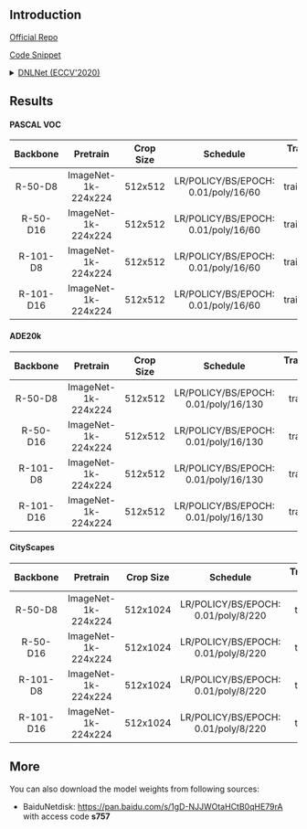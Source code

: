 ## Introduction

<a href="https://github.com/yinmh17/DNL-Semantic-Segmentation">Official Repo</a>

<a href="https://github.com/SegmentationBLWX/sssegmentation/blob/main/ssseg/modules/models/segmentors/dnlnet/dnlnet.py">Code Snippet</a>

<details>
<summary align="left"><a href="https://arxiv.org/pdf/2006.06668.pdf">DNLNet (ECCV'2020)</a></summary>

```latex
@misc{yin2020disentangled,
    title={Disentangled Non-Local Neural Networks},
    author={Minghao Yin and Zhuliang Yao and Yue Cao and Xiu Li and Zheng Zhang and Stephen Lin and Han Hu},
    year={2020},
    booktitle={ECCV}
}
```

</details>


## Results

#### PASCAL VOC
| Backbone  | Pretrain               | Crop Size  | Schedule                             | Train/Eval Set  | mIoU   | Download                                                                                                                                                                                                                                                                                                                                                                                       |
| :-:       | :-:                    | :-:        | :-:                                  | :-:             | :-:    | :-:                                                                                                                                                                                                                                                                                                                                                                                            |
| R-50-D8   | ImageNet-1k-224x224    | 512x512    | LR/POLICY/BS/EPOCH: 0.01/poly/16/60  | trainaug/val    | 76.73% | [cfg](https://raw.githubusercontent.com/SegmentationBLWX/sssegmentation/main/ssseg/configs/dnlnet/dnlnet_resnet50os8_voc.py) &#124; [model](https://github.com/SegmentationBLWX/modelstore/releases/download/ssseg_dnlnet/dnlnet_resnet50os8_voc_train.pth) &#124; [log](https://github.com/SegmentationBLWX/modelstore/releases/download/ssseg_dnlnet/dnlnet_resnet50os8_voc_train.log)       |
| R-50-D16  | ImageNet-1k-224x224    | 512x512    | LR/POLICY/BS/EPOCH: 0.01/poly/16/60  | trainaug/val    | 76.36% | [cfg](https://raw.githubusercontent.com/SegmentationBLWX/sssegmentation/main/ssseg/configs/dnlnet/dnlnet_resnet50os16_voc.py) &#124; [model](https://github.com/SegmentationBLWX/modelstore/releases/download/ssseg_dnlnet/dnlnet_resnet50os16_voc_train.pth) &#124; [log](https://github.com/SegmentationBLWX/modelstore/releases/download/ssseg_dnlnet/dnlnet_resnet50os16_voc_train.log)    |
| R-101-D8  | ImageNet-1k-224x224    | 512x512    | LR/POLICY/BS/EPOCH: 0.01/poly/16/60  | trainaug/val    | 78.37% | [cfg](https://raw.githubusercontent.com/SegmentationBLWX/sssegmentation/main/ssseg/configs/dnlnet/dnlnet_resnet101os8_voc.py) &#124; [model](https://github.com/SegmentationBLWX/modelstore/releases/download/ssseg_dnlnet/dnlnet_resnet101os8_voc_train.pth) &#124; [log](https://github.com/SegmentationBLWX/modelstore/releases/download/ssseg_dnlnet/dnlnet_resnet101os8_voc_train.log)    |
| R-101-D16 | ImageNet-1k-224x224    | 512x512    | LR/POLICY/BS/EPOCH: 0.01/poly/16/60  | trainaug/val    | 77.25% | [cfg](https://raw.githubusercontent.com/SegmentationBLWX/sssegmentation/main/ssseg/configs/dnlnet/dnlnet_resnet101os16_voc.py) &#124; [model](https://github.com/SegmentationBLWX/modelstore/releases/download/ssseg_dnlnet/dnlnet_resnet101os16_voc_train.pth) &#124; [log](https://github.com/SegmentationBLWX/modelstore/releases/download/ssseg_dnlnet/dnlnet_resnet101os16_voc_train.log) |

#### ADE20k
| Backbone  | Pretrain               | Crop Size  | Schedule                             | Train/Eval Set  | mIoU   | Download                                                                                                                                                                                                                                                                                                                                                                                                |
| :-:       | :-:                    | :-:        | :-:                                  | :-:             | :-:    | :-:                                                                                                                                                                                                                                                                                                                                                                                                     |
| R-50-D8   | ImageNet-1k-224x224    | 512x512    | LR/POLICY/BS/EPOCH: 0.01/poly/16/130 | train/val       | 43.50% | [cfg](https://raw.githubusercontent.com/SegmentationBLWX/sssegmentation/main/ssseg/configs/dnlnet/dnlnet_resnet50os8_ade20k.py) &#124; [model](https://github.com/SegmentationBLWX/modelstore/releases/download/ssseg_dnlnet/dnlnet_resnet50os8_ade20k_train.pth) &#124; [log](https://github.com/SegmentationBLWX/modelstore/releases/download/ssseg_dnlnet/dnlnet_resnet50os8_ade20k_train.log)       |
| R-50-D16  | ImageNet-1k-224x224    | 512x512    | LR/POLICY/BS/EPOCH: 0.01/poly/16/130 | train/val       | 40.68% | [cfg](https://raw.githubusercontent.com/SegmentationBLWX/sssegmentation/main/ssseg/configs/dnlnet/dnlnet_resnet50os16_ade20k.py) &#124; [model](https://github.com/SegmentationBLWX/modelstore/releases/download/ssseg_dnlnet/dnlnet_resnet50os16_ade20k_train.pth) &#124; [log](https://github.com/SegmentationBLWX/modelstore/releases/download/ssseg_dnlnet/dnlnet_resnet50os16_ade20k_train.log)    |
| R-101-D8  | ImageNet-1k-224x224    | 512x512    | LR/POLICY/BS/EPOCH: 0.01/poly/16/130 | train/val       | 44.88% | [cfg](https://raw.githubusercontent.com/SegmentationBLWX/sssegmentation/main/ssseg/configs/dnlnet/dnlnet_resnet101os8_ade20k.py) &#124; [model](https://github.com/SegmentationBLWX/modelstore/releases/download/ssseg_dnlnet/dnlnet_resnet101os8_ade20k_train.pth) &#124; [log](https://github.com/SegmentationBLWX/modelstore/releases/download/ssseg_dnlnet/dnlnet_resnet101os8_ade20k_train.log)    |
| R-101-D16 | ImageNet-1k-224x224    | 512x512    | LR/POLICY/BS/EPOCH: 0.01/poly/16/130 | train/val       | 41.80% | [cfg](https://raw.githubusercontent.com/SegmentationBLWX/sssegmentation/main/ssseg/configs/dnlnet/dnlnet_resnet101os16_ade20k.py) &#124; [model](https://github.com/SegmentationBLWX/modelstore/releases/download/ssseg_dnlnet/dnlnet_resnet101os16_ade20k_train.pth) &#124; [log](https://github.com/SegmentationBLWX/modelstore/releases/download/ssseg_dnlnet/dnlnet_resnet101os16_ade20k_train.log) |

#### CityScapes
| Backbone  | Pretrain               | Crop Size  | Schedule                             | Train/Eval Set  | mIoU   | Download                                                                                                                                                                                                                                                                                                                                                                                                            |
| :-:       | :-:                    | :-:        | :-:                                  | :-:             | :-:    | :-:                                                                                                                                                                                                                                                                                                                                                                                                                 |
| R-50-D8   | ImageNet-1k-224x224    | 512x1024   | LR/POLICY/BS/EPOCH: 0.01/poly/8/220  | train/val       | 79.75% | [cfg](https://raw.githubusercontent.com/SegmentationBLWX/sssegmentation/main/ssseg/configs/dnlnet/dnlnet_resnet50os8_cityscapes.py) &#124; [model](https://github.com/SegmentationBLWX/modelstore/releases/download/ssseg_dnlnet/dnlnet_resnet50os8_cityscapes_train.pth) &#124; [log](https://github.com/SegmentationBLWX/modelstore/releases/download/ssseg_dnlnet/dnlnet_resnet50os8_cityscapes_train.log)       |
| R-50-D16  | ImageNet-1k-224x224    | 512x1024   | LR/POLICY/BS/EPOCH: 0.01/poly/8/220  | train/val       | 77.80% | [cfg](https://raw.githubusercontent.com/SegmentationBLWX/sssegmentation/main/ssseg/configs/dnlnet/dnlnet_resnet50os16_cityscapes.py) &#124; [model](https://github.com/SegmentationBLWX/modelstore/releases/download/ssseg_dnlnet/dnlnet_resnet50os16_cityscapes_train.pth) &#124; [log](https://github.com/SegmentationBLWX/modelstore/releases/download/ssseg_dnlnet/dnlnet_resnet50os16_cityscapes_train.log)    |
| R-101-D8  | ImageNet-1k-224x224    | 512x1024   | LR/POLICY/BS/EPOCH: 0.01/poly/8/220  | train/val       | 80.64% | [cfg](https://raw.githubusercontent.com/SegmentationBLWX/sssegmentation/main/ssseg/configs/dnlnet/dnlnet_resnet101os8_cityscapes.py) &#124; [model](https://github.com/SegmentationBLWX/modelstore/releases/download/ssseg_dnlnet/dnlnet_resnet101os8_cityscapes_train.pth) &#124; [log](https://github.com/SegmentationBLWX/modelstore/releases/download/ssseg_dnlnet/dnlnet_resnet101os8_cityscapes_train.log)    |
| R-101-D16 | ImageNet-1k-224x224    | 512x1024   | LR/POLICY/BS/EPOCH: 0.01/poly/8/220  | train/val       | 78.67% | [cfg](https://raw.githubusercontent.com/SegmentationBLWX/sssegmentation/main/ssseg/configs/dnlnet/dnlnet_resnet101os16_cityscapes.py) &#124; [model](https://github.com/SegmentationBLWX/modelstore/releases/download/ssseg_dnlnet/dnlnet_resnet101os16_cityscapes_train.pth) &#124; [log](https://github.com/SegmentationBLWX/modelstore/releases/download/ssseg_dnlnet/dnlnet_resnet101os16_cityscapes_train.log) |


## More
You can also download the model weights from following sources:
- BaiduNetdisk: https://pan.baidu.com/s/1gD-NJJWOtaHCtB0qHE79rA with access code **s757**